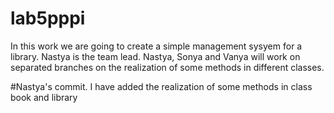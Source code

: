 # lab5pppi
In this work we are going to create a simple management sysyem for a library.
Nastya is the team lead. Nastya, Sonya and Vanya will work on separated branches on the realization of some methods in different classes.

#Nastya's commit.
I have added the realization of some methods in class book and library

